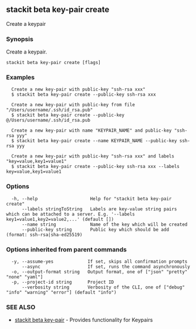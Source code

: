 ## stackit beta key-pair create

Create a keypair

### Synopsis

Create a keypair.

```
stackit beta key-pair create [flags]
```

### Examples

```
  Create a new key-pair with public-key "ssh-rsa xxx"
  $ stackit beta key-pair create --public-key ssh-rsa xxx

  Create a new key-pair with public-key from file "/Users/username/.ssh/id_rsa.pub"
  $ stackit beta key-pair create --public-key @/Users/username/.ssh/id_rsa.pub

  Create a new key-pair with name "KEYPAIR_NAME" and public-key "ssh-rsa yyy"
  $ stackit beta key-pair create --name KEYPAIR_NAME --public-key ssh-rsa yyy

  Create a new key-pair with public-key "ssh-rsa xxx" and labels "key=value,key1=value1"
  $ stackit beta key-pair create --public-key ssh-rsa xxx --labels key=value,key1=value1
```

### Options

```
  -h, --help                    Help for "stackit beta key-pair create"
      --labels stringToString   Labels are key-value string pairs which can be attached to a server. E.g. '--labels key1=value1,key2=value2,...' (default [])
      --name string             Name of the key which will be created
      --public-key string       Public key which should be add (format: ssh-rsa|sha-ed25519)
```

### Options inherited from parent commands

```
  -y, --assume-yes             If set, skips all confirmation prompts
      --async                  If set, runs the command asynchronously
  -o, --output-format string   Output format, one of ["json" "pretty" "none" "yaml"]
  -p, --project-id string      Project ID
      --verbosity string       Verbosity of the CLI, one of ["debug" "info" "warning" "error"] (default "info")
```

### SEE ALSO

* [stackit beta key-pair](./stackit_beta_key-pair.md)	 - Provides functionality for Keypairs

